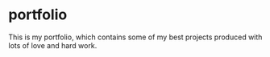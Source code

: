 # portfolio
This is my portfolio, which contains some of my best projects produced with lots of love and hard work.
